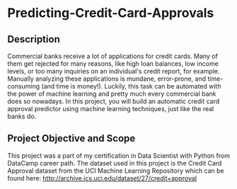 # Predicting-Credit-Card-Approvals
## Description
Commercial banks receive a lot of applications for credit cards. Many of them get rejected for many reasons, like high loan balances, low income levels, or too many inquiries on an individual's credit report, for example. Manually analyzing these applications is mundane, error-prone, and time-consuming (and time is money!). Luckily, this task can be automated with the power of machine learning and pretty much every commercial bank does so nowadays. In this project, you will build an automatic credit card approval predictor using machine learning techniques, just like the real banks do.

## Project Objective and Scope
This project was a part of my certification in Data Scientist with Python from DataCamp career path. The dataset used in this project is the Credit Card Approval dataset from the UCI Machine Learning Repository which can be found here: http://archive.ics.uci.edu/dataset/27/credit+approval
